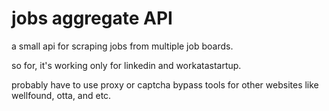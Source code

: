 # jobs aggregate API

a small api for scraping jobs from multiple job boards.

so for, it's working only for linkedin and workatastartup. 

probably have to use proxy or captcha bypass tools for other websites like wellfound, otta, and etc.
